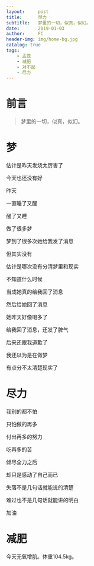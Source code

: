 ```yaml
---
layout:     post
title:      尽力
subtitle:   梦里的一切，似真，似幻。
date:       2019-01-03
author:     FC
header-img: img/home-bg.jpg
catalog: true
tags:
    - 孟蕊
    - 减肥
    - 对不起
    - 尽力
---
```



# 前言

>梦里的一切，似真，似幻。


# 梦

估计是昨天发烧太厉害了

今天也还没有好

昨天

一直睡了又醒

醒了又睡

做了很多梦

梦到了很多次她给我发了消息

但其实没有

估计是哪次没有分清梦里和现实

不知道什么时候

当成她真的给我回了消息

然后给她回了消息

她昨天好像喝多了

给我回了消息，还发了脾气

后来还跟我道歉了

我还以为是在做梦

有点分不太清楚现实了

# 尽力

我别的都不怕

只怕做的再多

付出再多的努力

吃再多的苦

倾尽全力之后

却只是感动了自己而已

失落不是几句话就能说的清楚

难过也不是几句话就能讲的明白

加油

# 减肥

今天无氧增肌。体重104.5kg。
